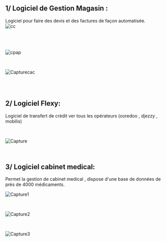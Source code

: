  
## 1/ Logiciel de Gestion Magasin : 
 Logiciel pour faire des devis et des factures de façon automatisée. 
<br> 
 ![cc](https://user-images.githubusercontent.com/37224589/132993270-168083e8-093d-460f-9256-19f99783a298.PNG)

<br> <br> 
<br> 
 ![cpap](https://user-images.githubusercontent.com/37224589/159131126-beaad870-1739-4188-a05e-e35a31fb7af3.png)
 <br> 
 
 <br> 
  
![Capturecac](https://user-images.githubusercontent.com/37224589/159131023-6dc81b95-a9a0-4919-ba79-932d3c6f00fe.png)

  <br> 
 <br> 
 
 
 
## 2/  Logiciel Flexy:

Logiciel de transfert de crédit ver tous les opérateurs (ooredoo , djezzy , mobilis) 

<br> 
 
 ![Capture](https://user-images.githubusercontent.com/37224589/133127215-d77fb14f-78e0-4a0a-97ba-5ff241452c58.PNG)
 
<br> 

##  3/  Logiciel cabinet medical:
 Permet la gestion de cabinet medical , dispose d'une base de données de près de 4000 médicaments.
<br> 

![Capture1](https://user-images.githubusercontent.com/37224589/133285299-50f13f75-13fd-41f7-81d3-01cf8fb99cb4.PNG)

<br> 

 ![Capture2](https://user-images.githubusercontent.com/37224589/133285282-b904cf88-0789-4bb3-9d08-d99ca63a0623.PNG)
 
<br> 

![Capture3](https://user-images.githubusercontent.com/37224589/133285294-5f072bab-d10f-42f6-beb3-fae378510993.PNG)

<br> 
 
